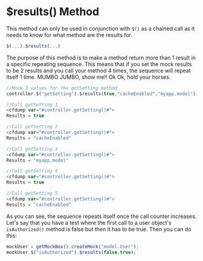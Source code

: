 # $results\(\) Method

This method can only be used in conjunction with `$()` as a chained call as it needs to know for what method are the results for.

```javascript
$(...).$results(...)
```

The purpose of this method is to make a method return more than 1 result in a specific repeating sequence. This means that if you set the mock results to be 2 results and you call your method 4 times, the sequence will repeat itself 1 time. MUMBO JUMBO, show me!! Ok Ok, hold your horses.

```javascript
//Mock 3 values for the getSetting method
controller.$("getSetting").$results(true,"cacheEnabled","myapp.model");

//Call getSetting 1
<cfdump var="#controller.getSetting()#">
Results = true

//Call getSetting 2
<cfdump var="#controller.getSetting()#">
Results = "cacheEnabled"

//Call getSetting 3
<cfdump var="#controller.getSetting()#">
Results = "myapp.model"

//Call getSetting 4
<cfdump var="#controller.getSetting()#">
Results = true

//Call getSetting 5
<cfdump var="#controller.getSetting()#">
Results = "cacheEnabled"
```

As you can see, the sequence repeats itself once the call counter increases. Let's say that you have a test where the first call to a user object's `isAuthorized()` method is false but then it has to be true. Then you can do this:

```javascript
mockUser = getMockBox().createMock("model.User");
mockUser.$("isAuthorized").$results(false,true);
```


